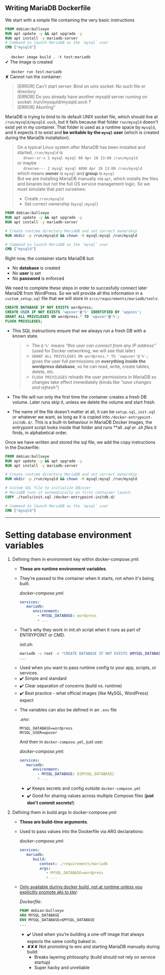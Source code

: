 ## Writing MariaDB Dockerfile

We start with a simple file containing the very basic instructions

```Dockerfile
FROM debian:bullseye
RUN apt update -y && apt upgrade -y
RUN apt install -y mariadb-server
# Command to launch MariaDB as the `mysql` user
CMD ["mysqld"] 
```
   &nbsp;&nbsp;&nbsp;&nbsp;&nbsp;`docker image build . -t test:mariadb`\
✔ The image is created

   &nbsp;&nbsp;&nbsp;&nbsp;&nbsp;`docker run test:mariadb` \
✘ Cannot run the container:
> [ERROR] Can't start server: Bind on unix socket: No such file or directory \
> [ERROR] Do you already have another mysqld server running on socket: /run/mysquld/mysqld.sock ? \
> [ERROR] Aborting"

MariaDB is trying to bind to its default UNIX socket file, which should live at `/run/mysqld/mysqld.sock`, but it fails because that folder `run/mysqld` doesn't exist yet in my container.
That folder is used as a runtime space by `mysqld`, and it expects it to exist and **be writable by the `mysql` user** (which is created during the MariaDb installation).

> On a typical Linux system after MariaDB has been installed and started, `/run/mysqld` is \
> &nbsp;&nbsp;&nbsp;&nbsp;&nbsp;`drwxr-xr-x 2 mysql mysql 60 Apr 18 13:00 /run/mysqld` \
> or maybe \
> &nbsp;&nbsp;&nbsp;&nbsp;&nbsp;`drwxrwx--- 2 mysql mysql 4096 Apr 18 13:00 /run/mysqld` \
> which means **owner** is `mysql` and **group** is `mysql` \
> But we are installing MariaDB manually via `apt`, which installs the files and binaries but not the full OS service management logic. So we must simulate that part ourselves:
> - Create `/run/mysqld`
> - Set correct ownership (`mysql:mysql`)

```Dockerfile
FROM debian:bullseye
RUN apt update -y && apt upgrade -y
RUN apt install -y mariadb-server

# Create runtime directory MariaDB and set correct ownership
RUN mkdir -p /run/mysqld && chown -R mysql:mysql /run/mysqld

# Command to launch MariaDB as the `mysql` user
CMD ["mysqld"] 
```

Right now, the container starts MariaDB but:
- No **database** is created
- No **user** is set
- No **password** is enforced

We need to complete these steps in order to succesfully connect later MariaDB from WordPress. So we will provide all this information in a `custom_setup.sql` file that we will store in `srcs/requirements/mariadb/tools`:

```sql
CREATE DATABASE IF NOT EXISTS wordpress;
CREATE USER IF NOT EXISTS 'wpuser'@'%' IDENTIFIED BY 'wppass';
GRANT ALL PRIVILEGES ON wordpress.* TO 'wpuser'@'%';
FLUSH PRIVILEGES;
```

- This SQL instructions ensure that we always run a fresh DB with a known state.
	> - The `@'%'` means _"this user can connect from any IP address"_ (used for Docker networking, we will see that later)
	> - `GRANT ALL PRIVILEGES ON wordpress.* TO 'vwpuser'@'%';` gives the user full permissions on **everything inside the wordpress database**, so he can read, write, create tables, delete, etc.
	> - `FLUSH PRIVILEGES` reloads the user permissions in MariaDB so changes take effect immediately (kinda like _"save changes and refresh"_)

- The file will run only the first time the container creates a fresh DB volume. Later runs skip it, unless we delete the volume and start fresh.
- The name of the file doesn't matter at all, it can be `setup.sql`, `init.sql` or whatever we want, as long as it is copied into `/docker-entrypoint-initdb.d/`. This is a built-in behaviour in MariaDB Docker images, the entrypoint script looks inside that folder and runs **all *.sql or *.sh files** it finds, in alphabetical order.

Once we have written and stored the sql file, we add the copy instructions in the Dockerfile:

```Dockerfile
FROM debian:bullseye
RUN apt update -y && apt upgrade -y
RUN apt install -y mariadb-server

# Create runtime directory MariaDB and set correct ownership
RUN mkdir -p /run/mysqld && chown -R mysql:mysql /run/mysqld

# Custom SQL file to initialize DB/user
# MariaDB runs it automatically on first container launch
COPY ./tools/init.sql /docker-entrypoint-initdb.d/

# Command to launch MariaDB as the `mysql` user
CMD ["mysqld"] 
```

------
# Setting database environment variables

1. Defining them in environment key within docker-compose.yml:

    - **These are runtime environment variables**.
    - They’re passed to the container when it starts, not when it's being built.

		_docker-compose.yml_:
		```yaml
		services:
		   mariadb:
		      environment:
			    - MYSQL_DATABASE: wordpress
				- ...
		```

    - That’s why they work in init.sh script when it runs as part of ENTRYPOINT or CMD.

		_init.sh_:
		```bash
		mariadb -u root -e "CREATE DATABASE IF NOT EXISTS $MYSQL_DATABASE;"
		...
		```
	 + Used when you want to pass runtime config to your app, scripts, or services.
	 + ✔️ Simple and standard
	 + ✔️ Clear separation of concerns (build vs. runtime)
	 + ✔️ Best practice - what official images (like MySQL, WordPress) expect

	 - The variables can also be defined in an `.env` file

		_.env_:
		```
		MYSQL_DATABASE=wordpress
		MYSQL_USER=wpuser
		```
		And then in `docker-compose.yml`, just use:

		_docker-compose.yml_:
		```yaml
		services:
		   mariadb:
		      environment:
			    - MYSQL_DATABASE: ${MYSQL_DATABASE}
				- ...
		```
		+ ✔️ Keeps secrets and config outside `docker-compose.yml`
		+ ✔️ Good for sharing values across multiple Compose files (**just don't commit secrets!**)

2. Defining them in build.args in docker-compose.yml:

    - **These are build-time arguments**.
    - Used to pass values into the Dockerfile via ARG declarations:

		_docker-compose.yml_:
		```yml
		services:
		   mariadb:
		      build:
		         context: ./requirements/mariadb
		         args:
		            - MYSQL_DATABASE=wordpress
	                - ...
		```

    - <ins>Only available during docker build, not at runtime unless you explicitly promote `ARG` to `ENV`</ins>:

		_Dockerfile_:
		```Dockerfile
		FROM debian:bullseye
		ARG MYSQL_DATABASE
		ENV MYSQL_DATABASE=$MYSQL_DATABASE
		...
		```
		+ ✔️ Used when you’re building a one-off image that always expects the same config baked in.
		+ ✘✘✘ Not promoting to env and starting MariaDB manually during build:
			- Breaks layering philosophy (build should not rely on service startup)
			- Super hacky and unreliable